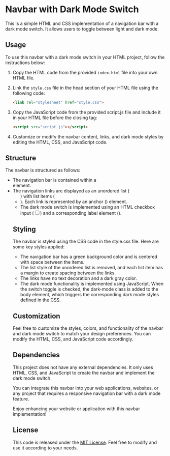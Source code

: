 # Navbar with Dark Mode Switch

This is a simple HTML and CSS implementation of a navigation bar with a dark mode switch. It allows users to toggle between light and dark mode.

## Usage

To use this navbar with a dark mode switch in your HTML project, follow the instructions below:

1. Copy the HTML code from the provided `index.html` file into your own HTML file.
2. Link the `style.css` file in the head section of your HTML file using the following code:

   ```html
   <link rel="stylesheet" href="style.css">

3. Copy the JavaScript code from the provided script.js file and include it in your HTML file before the closing </body> tag:

    ```html
    <script src="script.js"></script>

4. Customize or modify the navbar content, links, and dark mode styles by editing the HTML, CSS, and JavaScript code.

## Structure

The navbar is structured as follows:

- The navigation bar is contained within a <nav> element.
- The navigation links are displayed as an unordered list (<ul>) with list items (<li>). Each link is represented by an anchor (<a>) element.
- The dark mode switch is implemented using an HTML checkbox input (<input type="checkbox">) and a corresponding label element (<label>).

## Styling

The navbar is styled using the CSS code in the style.css file. Here are some key styles applied:

- The navigation bar has a green background color and is centered with space between the items.
- The list style of the unordered list is removed, and each list item has a margin to create spacing between the links.
- The links have no text decoration and a dark gray color.
- The dark mode functionality is implemented using JavaScript. When the switch toggle is checked, the dark-mode class is added to the body element, which triggers the corresponding dark mode styles defined in the CSS.

## Customization

Feel free to customize the styles, colors, and functionality of the navbar and dark mode switch to match your design preferences. You can modify the HTML, CSS, and JavaScript code accordingly.

## Dependencies

This project does not have any external dependencies. It only uses HTML, CSS, and JavaScript to create the navbar and implement the dark mode switch.

You can integrate this navbar into your web applications, websites, or any project that requires a responsive navigation bar with a dark mode feature.

Enjoy enhancing your website or application with this navbar implementation!

## License

This code is released under the [MIT License](LICENSE). Feel free to modify and use it according to your needs.
